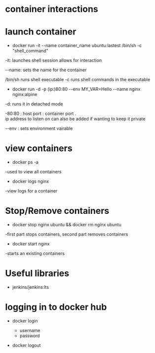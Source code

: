 # container interactions

# launch container

- docker run -it --name container_name ubuntu:lastest /bin/sh -c "shell_command"

-it: launches shell session allows for interaction

--name: sets the name for the container

/bin/sh runs shell executable 
-c runs shell commands in the executable

- docker run -d -p (ip:)80:80 --env MY_VAR=Hello --name nginx nginx:alpine

-d: runs it in detached mode

-80:80 : host port : container port .  
ip address to listen on can also be added if wanting to keep it private

--env : sets environment vairable 


# view containers

- docker ps -a  

-used to view all containers 

- docker logs nginx

-view logs for a container
# Stop/Remove containers

- docker stop nginx ubuntu && docker rm nginx ubuntu

-first part stops containers, second part removes containers

- docker start nginx 

-starts an existing containers


# Useful libraries

- jenkins/jenkins:lts


# logging in to docker hub

- docker login
    - username 
    - password

- docker logout